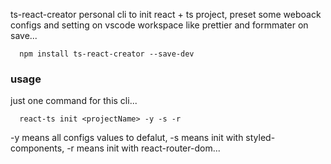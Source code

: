ts-react-creator
  personal cli to init react + ts project, preset some weboack configs and setting on vscode workspace like prettier and formmater on save...

```
  npm install ts-react-creator --save-dev
```


### usage
  just one command for this cli...

```
  react-ts init <projectName> -y -s -r
```

-y means all configs values to defalut,
-s means init with styled-components,
-r means init with react-router-dom...
